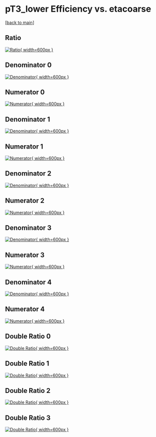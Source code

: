 # pT3_lower Efficiency vs. etacoarse

[[back to main](./)]



## Ratio

[![Ratio](../mtv/var/pT3_lower_vtr_211_-1_eff_etacoarse.png){ width=600px }](../mtv/var/pT3_lower_vtr_211_-1_eff_etacoarse.pdf)

## Denominator 0

[![Denominator](../mtv/den/pT3_lower_vtr_211_-1_eff_etacoarse_den0.png){ width=600px }](../mtv/den/pT3_lower_vtr_211_-1_eff_etacoarse_den0.pdf)

## Numerator 0

[![Numerator](../mtv/num/pT3_lower_vtr_211_-1_eff_etacoarse_num0.png){ width=600px }](../mtv/num/pT3_lower_vtr_211_-1_eff_etacoarse_num0.pdf)

## Denominator 1

[![Denominator](../mtv/den/pT3_lower_vtr_211_-1_eff_etacoarse_den1.png){ width=600px }](../mtv/den/pT3_lower_vtr_211_-1_eff_etacoarse_den1.pdf)

## Numerator 1

[![Numerator](../mtv/num/pT3_lower_vtr_211_-1_eff_etacoarse_num1.png){ width=600px }](../mtv/num/pT3_lower_vtr_211_-1_eff_etacoarse_num1.pdf)

## Denominator 2

[![Denominator](../mtv/den/pT3_lower_vtr_211_-1_eff_etacoarse_den2.png){ width=600px }](../mtv/den/pT3_lower_vtr_211_-1_eff_etacoarse_den2.pdf)

## Numerator 2

[![Numerator](../mtv/num/pT3_lower_vtr_211_-1_eff_etacoarse_num2.png){ width=600px }](../mtv/num/pT3_lower_vtr_211_-1_eff_etacoarse_num2.pdf)

## Denominator 3

[![Denominator](../mtv/den/pT3_lower_vtr_211_-1_eff_etacoarse_den3.png){ width=600px }](../mtv/den/pT3_lower_vtr_211_-1_eff_etacoarse_den3.pdf)

## Numerator 3

[![Numerator](../mtv/num/pT3_lower_vtr_211_-1_eff_etacoarse_num3.png){ width=600px }](../mtv/num/pT3_lower_vtr_211_-1_eff_etacoarse_num3.pdf)

## Denominator 4

[![Denominator](../mtv/den/pT3_lower_vtr_211_-1_eff_etacoarse_den4.png){ width=600px }](../mtv/den/pT3_lower_vtr_211_-1_eff_etacoarse_den4.pdf)

## Numerator 4

[![Numerator](../mtv/num/pT3_lower_vtr_211_-1_eff_etacoarse_num4.png){ width=600px }](../mtv/num/pT3_lower_vtr_211_-1_eff_etacoarse_num4.pdf)

## Double Ratio 0

[![Double Ratio](../mtv/ratio/pT3_lower_vtr_211_-1_eff_etacoarse_ratio0.png){ width=600px }](../mtv/ratio/pT3_lower_vtr_211_-1_eff_etacoarse_ratio0.pdf)

## Double Ratio 1

[![Double Ratio](../mtv/ratio/pT3_lower_vtr_211_-1_eff_etacoarse_ratio1.png){ width=600px }](../mtv/ratio/pT3_lower_vtr_211_-1_eff_etacoarse_ratio1.pdf)

## Double Ratio 2

[![Double Ratio](../mtv/ratio/pT3_lower_vtr_211_-1_eff_etacoarse_ratio2.png){ width=600px }](../mtv/ratio/pT3_lower_vtr_211_-1_eff_etacoarse_ratio2.pdf)

## Double Ratio 3

[![Double Ratio](../mtv/ratio/pT3_lower_vtr_211_-1_eff_etacoarse_ratio3.png){ width=600px }](../mtv/ratio/pT3_lower_vtr_211_-1_eff_etacoarse_ratio3.pdf)

